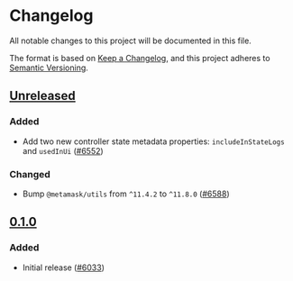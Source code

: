 # Changelog

All notable changes to this project will be documented in this file.

The format is based on [Keep a Changelog](https://keepachangelog.com/en/1.0.0/),
and this project adheres to [Semantic Versioning](https://semver.org/spec/v2.0.0.html).

## [Unreleased]

### Added

- Add two new controller state metadata properties: `includeInStateLogs` and `usedInUi` ([#6552](https://github.com/MetaMask/core/pull/6552))

### Changed

- Bump `@metamask/utils` from `^11.4.2` to `^11.8.0` ([#6588](https://github.com/MetaMask/core/pull/6588))

## [0.1.0]

### Added

- Initial release ([#6033](https://github.com/MetaMask/core/pull/6033))

[Unreleased]: https://github.com/MetaMask/core/compare/@metamask/gator-permissions-controller@0.1.0...HEAD
[0.1.0]: https://github.com/MetaMask/core/releases/tag/@metamask/gator-permissions-controller@0.1.0
